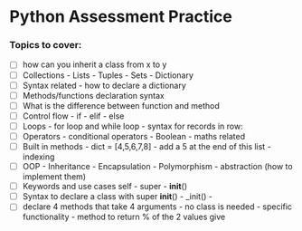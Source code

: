 # Python Assessment Practice 

### Topics to cover:
-[ ] how can you inherit a class from x to y
-[ ] Collections - Lists - Tuples - Sets - Dictionary
-[ ] Syntax related - how to declare a dictionary
-[ ] Methods/functions declaration syntax
-[ ] What is the difference between function and method
-[ ] Control flow - if - elif - else
-[ ] Loops - for loop and while loop - syntax for records in row:
-[ ] Operators - conditional operators - Boolean - maths related
-[ ] Built in methods - dict = [4,5,6,7,8] - add a 5 at the end of this list - indexing
-[ ] OOP - Inheritance - Encapsulation - Polymorphism - abstraction (how to implement them)
-[ ] Keywords and use cases self - super - __init__()
-[ ] Syntax to declare a class with super __init__() - _init() -
-[ ] declare 4 methods that take 4 arguments - no class is needed - specific functionality - method to return % of the 
 2 values give 